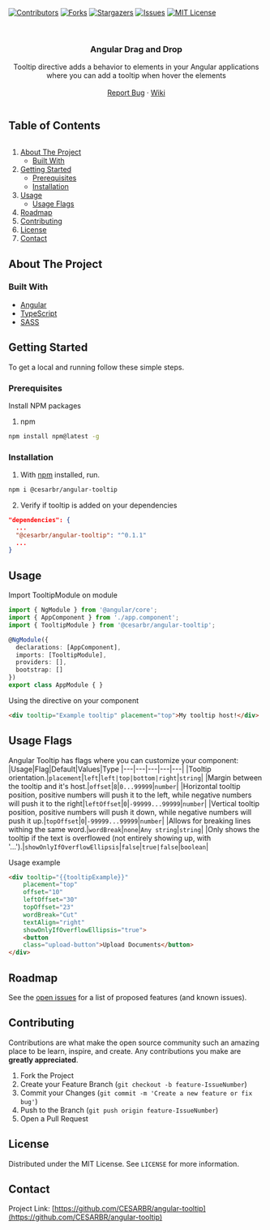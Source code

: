 [![Contributors][contributors-shield]][contributors-url]
[![Forks][forks-shield]][forks-url]
[![Stargazers][stars-shield]][stars-url]
[![Issues][issues-shield]][issues-url]
[![MIT License][license-shield]][license-url]

<!-- PROJECT LOGO -->
<br />
<p align="center">

  <h3 align="center">Angular Drag and Drop</h3>

  <p align="center">
    Tooltip directive adds a behavior to elements in your Angular applications where you can add a tooltip
    when hover the elements
    <br />
    <br />
    <a href="https://github.com/CESARBR/angular-tooltip/issues">Report Bug</a>
    ·
    <a href="https://github.com/CESARBR/angular-tooltip/wiki">Wiki</a>
  </p>
</p>

<div>
  <summary><h2 style="display: inline-block">Table of Contents</h2></summary>
  <ol>
    <li>
      <a href="#about-the-project">About The Project</a>
      <ul>
        <li><a href="#built-with">Built With</a></li>
      </ul>
    </li>
    <li>
      <a href="#getting-started">Getting Started</a>
      <ul>
        <li><a href="#prerequisites">Prerequisites</a></li>
        <li><a href="#installation">Installation</a></li>
      </ul>
    </li>
    <li>
      <a href="#usage">Usage</a>
      <ul>
        <li><a href="#UsageFlags">Usage Flags</a></li>
      </ul>
    </li>
    <li><a href="#roadmap">Roadmap</a></li>
    <li><a href="#contributing">Contributing</a></li>
    <li><a href="#license">License</a></li>
    <li><a href="#contact">Contact</a></li>
  </ol>
</div>

## About The Project

### Built With

* [Angular](https://angular.io)
* [TypeScript](https://www.typescriptlang.org)
* [SASS](https://sass-lang.com)

## Getting Started

To get a local and running follow these simple steps.

### Prerequisites

Install NPM packages

1. npm
```sh
npm install npm@latest -g
```

### Installation

1. With [npm](https://npmjs.org/) installed, run.
```sh
npm i @cesarbr/angular-tooltip
```

2. Verify if tooltip is added on your dependencies
```json
"dependencies": {
  ...
  "@cesarbr/angular-tooltip": "^0.1.1"
  ...
}
```

## Usage

Import TooltipModule on module
```ts
import { NgModule } from '@angular/core';
import { AppComponent } from './app.component';
import { TooltipModule } from '@cesarbr/angular-tooltip';

@NgModule({
  declarations: [AppComponent],
  imports: [TooltipModule],
  providers: [],
  bootstrap: []
})
export class AppModule { }
```

Using the directive on your component
```html
<div tooltip="Example tooltip" placement="top">My tooltip host!</div>
```

## Usage Flags
Angular Tooltip has flags where you can customize your component:
|Usage|Flag|Default|Values|Type
|---|---|---|---|---|
|Tooltip orientation.|`placement`|`left`|`left|top|bottom|right`|`string`|
|Margin between the tooltip and it's host.|`offset`|`8`|`0...99999`|`number`|
|Horizontal tooltip position, positive numbers will push it to the left, while negative numbers will push it to the right|`leftOffset`|`0`|`-99999...99999`|`number`|
|Vertical tooltip position, positive numbers will push it down, while negative numbers will push it up.|`topOffset`|`0`|`-99999...99999`|`number`|
|Allows for breaking lines withing the same word.|`wordBreak`|`none`|`Any string`|`string`|
|Only shows the tooltip if the text is overflowed (not entirely showing up, with '...').|`showOnlyIfOverflowEllipsis`|`false`|`true|false`|`boolean`|

Usage example
```html
<div tooltip="{{tooltipExample}}"
    placement="top"
    offset="10"
    leftOffset="30"
    topOffset="23"
    wordBreak="Cut"
    textAlign="right"
    showOnlyIfOverflowEllipsis="true">
    <button
    class="upload-button">Upload Documents</button>
</div>
```

## Roadmap

See the [open issues](https://github.com/CESARBR/angular-tooltip/issues) for a list of proposed features (and known issues).

## Contributing

Contributions are what make the open source community such an amazing place to be learn, inspire, and create. Any contributions you make are **greatly appreciated**.

1. Fork the Project
2. Create your Feature Branch (`git checkout -b feature-IssueNumber`)
3. Commit your Changes (`git commit -m 'Create a new feature or fix bug'`)
4. Push to the Branch (`git push origin feature-IssueNumber`)
5. Open a Pull Request

## License

Distributed under the MIT License. See `LICENSE` for more information.

## Contact

Project Link: [https://github.com/CESARBR/angular-tooltip](https://github.com/CESARBR/angular-tooltip)

<!-- MARKDOWN LINKS & IMAGES -->
[contributors-shield]: https://img.shields.io/github/contributors/CESARBR/angular-tooltip.svg?style=for-the-badge
[contributors-url]: https://github.com/CESARBR/angular-tooltip/graphs/contributors
[forks-shield]: https://img.shields.io/github/forks/CESARBR/angular-tooltip.svg?style=for-the-badge
[forks-url]: https://github.com/CESARBR/angular-tooltip/network/members
[stars-shield]: https://img.shields.io/github/stars/CESARBR/angular-tooltip.svg?style=for-the-badge
[stars-url]: https://github.com/CESARBR/angular-tooltip/stargazers
[issues-shield]: https://img.shields.io/github/issues/CESARBR/angular-tooltip.svg?style=for-the-badge
[issues-url]: https://github.com/CESARBR/angular-tooltip/issues
[license-shield]: https://img.shields.io/github/license/CESARBR/angular-tooltip.svg?style=for-the-badge
[license-url]: https://github.com/CESARBR/angular-tooltip/blob/main/LICENSE
